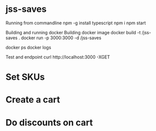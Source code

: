 # jss-saves

Running from commandline
npm -g install typescript
npm i
npm start

Building and running docker
Building docker image
docker build -t <username>/jss-saves .
docker run -p 3000:3000 -d <username>/jss-saves

docker ps
docker logs <container id>

Test and endpoint
curl http://localhost:3000 -XGET

# Set SKUs
# Create a cart
# Do discounts on cart